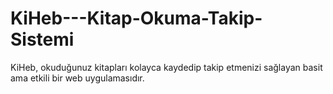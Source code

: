 # KiHeb---Kitap-Okuma-Takip-Sistemi
KiHeb, okuduğunuz kitapları kolayca kaydedip takip etmenizi sağlayan basit ama etkili bir web uygulamasıdır.

